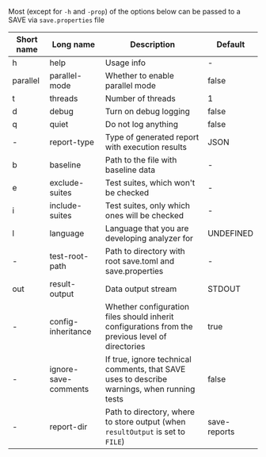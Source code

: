 Most (except for `-h` and `-prop`) of the options below can be passed to a SAVE via `save.properties` file

| Short name | Long name  | Description   | Default |
|------------|------------|---------------|---------------|
| h | help | Usage info | - |
| parallel | parallel-mode | Whether to enable parallel mode | false |
| t | threads | Number of threads | 1 |
| d | debug | Turn on debug logging | false |
| q | quiet | Do not log anything | false |
| - | report-type | Type of generated report with execution results | JSON |
| b | baseline | Path to the file with baseline data | - |
| e | exclude-suites | Test suites, which won't be checked | - |
| i | include-suites | Test suites, only which ones will be checked | - |
| l | language | Language that you are developing analyzer for | UNDEFINED |
| - | test-root-path | Path to directory with root save.toml and save.properties | - |
| out | result-output | Data output stream | STDOUT |
| - | config-inheritance | Whether configuration files should inherit configurations from the previous level of directories | true |
| - | ignore-save-comments | If true, ignore technical comments, that SAVE uses to describe warnings, when running tests | false |
| - | report-dir | Path to directory, where to store output (when `resultOutput` is set to `FILE`) | save-reports |